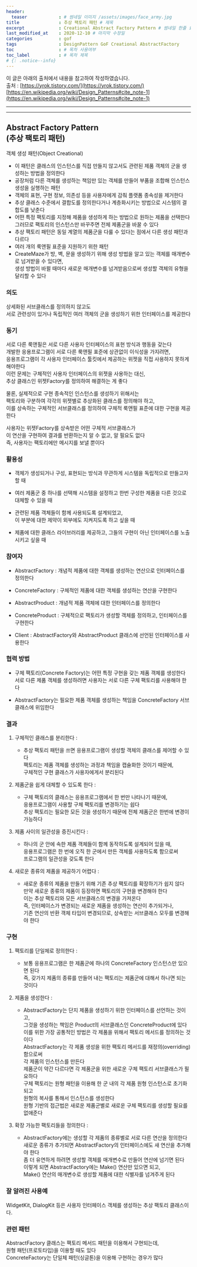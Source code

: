 ```yaml
---
header:
  teaser            : # 썸네일 이미지 /assets/images/face_army.jpg
title               : 추상 팩토리 패턴 # 제목
excerpt             : Creational Abstract Factory Pattern # 썸네일 한줄 요약
last_modified_at    : 2020-12-10 # 마지막 수정일
categories          : gof
tags                : DesignPattern GoF Creational AbstractFactory
toc                 : # 목차 사용여부
toc_label           : # 목차 제목
# {: .notice--info}
---
```

이 글은 아래의 출처에서 내용을 참고하여 작성하였습니다.  
출처 : [https://yrok.tistory.com/](https://yrok.tistory.com/)
[https://en.wikipedia.org/wiki/Design_Patterns#cite_note-1](https://en.wikipedia.org/wiki/Design_Patterns#cite_note-1)


---
---
## Abstract Factory Pattern<br>(추상 팩토리 패턴)
객체 생성 패턴(Object Creational)

- 이 패턴은 클래스의 인스턴스를 직접 만들지 않고서도 관련된 제품 객체의 군을 생성하는 방법을 정의한다  
- 공장처럼 다른 객체를 생성하는 책임만 있는 객체를 만들어 부품을 조합해 인스턴스 생성을 실행하는 패턴
- 객체의 표현, 구현 정보, 의존성 등을 사용자에게 감춰 플랫폼 종속성을 제거한다
- 추상 클래스 수준에서 결합도를 정의한다거나 계층화시키는 방법으로 시스템의 결합도를 낮춘다
- 어떤 특정 팩토리를 지정해 제품을 생성하게 하는 방법으로 원하는 제품을 선택한다  
  그러므로 팩토리의 인스턴스만 바꾸주면 전체 제품군을 바꿀 수 있다  
- 추상 팩토리 패턴은 동일 계열의 제품군을 다룰 수 있다는 점에서 다른 생성 패턴과 다르다
- 여러 개의 룩앤필 표준을 지원하기 위한 패턴  
- CreateMaze가 방, 벽, 문을 생성하기 위해 생성 방법을 알고 있는 객체를 매개변수로 넘겨받을 수 있다면,  
 생성 방법이 바뀔 때마다 새로운 매개변수를 넘겨받음으로써 생성할 객체의 유형을 달리할 수 있다



### 의도

상세화된 서브클래스를 정의하지 않고도  
서로 관련성이 있거나 독립적인 여러 객체의 군을 생성하기 위한 인터페이스를 제공한다

 

### 동기

서로 다른 룩앤필은 서로 다른 사용자 인터페이스의 표현 방식과 행동을 갖는다  
개발한 응용프로그램이 서로 다른 룩앤필 표준에 상관없이 이식성을 가지려면,  
응용프로그램이 각 사용자 인터페이스 툴킷에서 제공하는 위젯을 직접 사용하지 못하게 해야한다  
이런 문제는 구체적인 사용자 인터페이스의 위젯을 사용하는 대신,  
추상 클래스인 위젯Factory를 정의하여 해결하는 게 좋다  

물론, 실제적으로 구현 종속적인 인스턴스를 생성하기 위해서는  
팩토리와 구분하여 각각의 위젯별로 추상화된 클래스를 정의해야 하고,  
이를 상속하는 구체적인 서브클래스를 정의하여 구체적 룩앤필 표준에 대한 구현을 제공한다

사용자는 위젯Factory를 상속받은 어떤 구체적 서브클래스가  
이 연산을 구현하여 결과를 반환하는지 알 수 없고, 알 필요도 없다  
즉, 사용자는 팩토리에만 메시지를 보낼 뿐이다

 

### 활용성

- 객체가 생성되거나 구성, 표현되는 방식과 무관하게 시스템을 독립적으로 만들고자 할 때

- 여러 제품군 중 하나를 선택해 시스템을 설정하고 한번 구성한 제품을 다른 것으로 대체할 수 있을 때

- 관련된 제품 객체들이 함께 사용되도록 설계되었고,  
  이 부분에 대한 제약이 외부에도 지켜지도록 하고 싶을 때

- 제품에 대한 클래스 라이브러리를 제공하고, 그들의 구현이 아닌 인터페이스를 노출시키고 싶을 때

 
 

### 참여자

- AbstractFactory : 개념적 제품에 대한 객체를 생성하는 연산으로 인터페이스를 정의한다

- ConcreteFactory : 구체적인 제품에 대한 객체를 생성하는 연산을 구현한다

- AbstractProduct : 개념적 제품 객체에 대한 인터페이스를 정의한다

- ConcreteProduct : 구체적으로 팩토리가 생성할 객체를 정의하고, 인터페이스를 구현한다

- Client : AbstractFactory와 AbstractProduct 클래스에 선언된 인터페이스를 사용한다

 

### 협력 방법

- 구체 팩토리(Concrete Factory)는 어떤 특정 구현을 갖는 제품 객체를 생성한다  
  서로 다른 제품 객체를 생성하려면 사용자는 서로 다른 구체 팩토리를 사용해야 한다  

- AbstractFactory는 필요한 제품 객체를 생성하는 책임을 ConcreteFactory 서브 클래스에 위임한다

 

### 결과

1. 구체적인 클래스를 분리한다 :
   - 추상 팩토리 패턴을 쓰면 응용프로그램이 생성할 객체의 클래스를 제어할 수 있다  
     팩토리는 제품 객체를 생성하는 과정과 책임을 캡슐화한 것이기 때문에,  
     구체적인 구현 클래스가 사용자에게서 분리된다

2. 제품군을 쉽게 대체할 수 있도록 한다 : 
   - 구체 팩토리의 클래스는 응용프로그램에서 한 번만 나타나기 때문에,  
     응용프로그램이 사용할 구체 팩토리를 변경하기는 쉽다  
     추상 팩토리는 필요한 모든 것을 생성하기 때문에 전체 제품군은 한번에 변경이 가능하다

3. 제품 사이의 일관성을 증진시킨다 :  
   - 하나의 군 안에 속한 제품 객체들이 함께 동작하도록 설계되어 있을 때,  
     응용프로그램은 한 번에 오직 한 군에서 만든 객체를 사용하도록 함으로써  
     프로그램의 일관성을 갖도록 한다

4. 새로운 종류의 제품을 제공하기 어렵다 :  
   - 새로운 종류의 제품을 만들기 위해 기존 추상 팩토리를 확장하기가 쉽지 않다  
     만약 새로운 종류의 제품이 등장하면 팩토리의 구현을 변경해야 한다  
     이는 추상 팩토리와 모든 서브클래스의 변경을 가져온다  
     즉, 인터페이스가 변경되는 새로운 제품을 생성하는 연산이 추가되거나,  
     기존 연산의 반환 객체 타입이 변경되므로, 상속받는 서브클래스 모두를 변경해야 한다

 

### 구현

1. 팩토리를 단일체로 정의한다 : 
   - 보통 응용프로그램은 한 제품군에 하나의 ConcreteFactory 인스턴스만 있으면 된다  
     즉, 갖가지 제품의 종류를 만들어 내는 팩토리는 제품군에 대해서 하나면 되는 것이다

2. 제품을 생성한다 :  
   - AbstractFactory는 단지 제품을 생성하기 위한 인터페이스를 선언하는 것이고,  
     그것을 생성하는 책임은 Product의 서브클래스인 ConcreteProduct에 있다  
     이를 위한 가장 공통적인 방법은 각 제품을 위해서 팩토리 메서드를 정의하는 것이다  
     AbstractFactory는 각 제품 생성을 위한 팩토리 메서드를 재정의(overriding)함으로써  
     각 제품의 인스턴스를 만든다  
     제품군이 약간 다르다면 각 제품군을 위한 새로운 구체 팩토리 서브클래스가 필요하다  
     구체 팩토리는 원형 패턴을 이용해 한 군 내의 각 제품 원형 인스턴스로 초기화되고  
     원형의 복사를 통해서 인스턴스를 생성한다  
     원형 기반의 접근법은 새로운 제품군별로 새로운 구체 팩토리를 생성할 필요를 없애준다

3. 확장 가능한 팩토리들을 정의한다 : 
   - AbstractFactory에는 생성할 각 제품의 종류별로 서로 다른 연산을 정의한다  
     새로운 종류가 추가되면 AbstractFactory의 인터페이스에도 새 연산을 추가해야 한다  
     좀 더 유연하게 하려면 생성할 객체를 매개변수로 만들어 연산에 넘기면 된다  
     이렇게 되면 AbstractFactory에는 Make() 연산만 있으면 되고,  
     Make() 연산의 매개변수로 생성할 제품에 대한 식별자를 넘겨주게 된다

 

 

### 잘 알려진 사용예

WidgetKit, DialogKit 등은 사용자 인터페이스 객체를 생성하는 추상 팩토리 클래스이다.

 

### 관련 패턴

AbstractFactory 클래스는 팩토리 메서드 패턴을 이용해서 구현되는데,  
원형 패턴(프로토타입)을 이용할 때도 있다  
ConcreteFactory는 단일체 패턴(싱글톤)을 이용해 구현하는 경우가 많다

